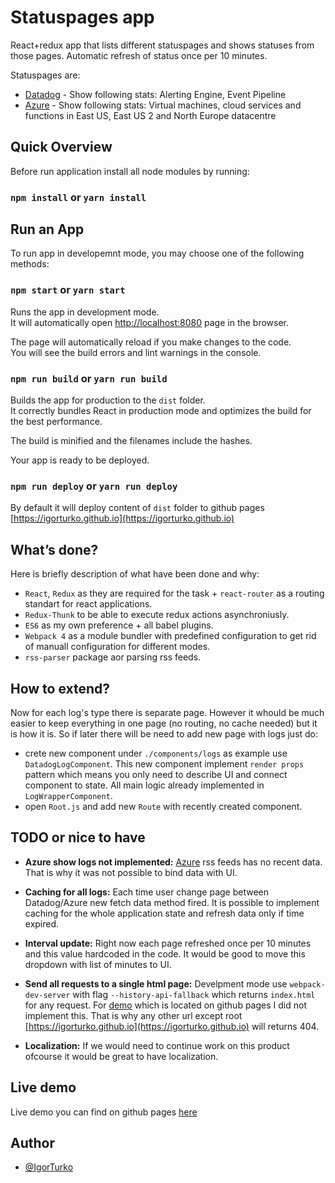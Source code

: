 # Statuspages app

React+redux app that lists different statuspages and shows statuses from those pages. Automatic refresh of status once per 10 minutes.

Statuspages are: 
* [Datadog](https://status.datadoghq.com/) -
Show following stats: Alerting Engine, Event Pipeline
* [Azure](https://azure.microsoft.com/en-us/status/) -
Show following stats: Virtual machines, cloud services and functions in East US, East US 2 and North Europe datacentre

## Quick Overview

Before run application install all node modules by running:
### `npm install` or `yarn install`

## Run an App

To run app in developemnt mode, you may choose one of the following methods:

### `npm start` or `yarn start`

Runs the app in development mode.<br>
It will automatically open [http://localhost:8080](http://localhost:8080) page in the browser.

The page will automatically reload if you make changes to the code.<br>
You will see the build errors and lint warnings in the console.

### `npm run build` or `yarn run build`

Builds the app for production to the `dist` folder.<br>
It correctly bundles React in production mode and optimizes the build for the best performance.

The build is minified and the filenames include the hashes.<br>

Your app is ready to be deployed.

### `npm run deploy` or `yarn run deploy`

By default it will deploy content of `dist` folder to github pages [https://igorturko.github.io](https://igorturko.github.io)

## What’s done?

Here is briefly description of what have been done and why:

- `React`, `Redux` as they are required for the task + `react-router` as a routing standart for react applications.
- `Redux-Thunk` to be able to execute redux actions asynchroniusly.
- `ES6` as my own preference + all babel plugins.
- `Webpack 4` as a module bundler with predefined configuration to get rid of manuall configuration for different modes.
- `rss-parser` package аor parsing rss feeds.

## How to extend?

Now for each log's type there is separate page. However it whould be muсh easier to keep everything in one page (no routing, no cache needed) but it is how it is. So if later there will be need to add new page with logs just do:

- crete new component under `./components/logs` as example use `DatadogLogComponent`. This new component implement `render props` pattern which means you only need to describe UI and connect component to state. All main logic already implemented in `LogWrapperComponent`.
- open `Root.js` and add new `Route` with recently created component.

## TODO or nice to have

- **Azure show logs not implemented:** [Azure](https://azure.microsoft.com/en-us/status/) rss feeds has no recent data. That is why it was not possible to bind data with UI.

- **Caching for all logs:** Each time user change page between Datadog/Azure new fetch data method fired. It is possible to implement caching for the whole application state and refresh data only if time expired.

- **Interval update:** Right now each page refreshed once per 10 minutes and this value hardcoded in the code. It would be good to move this dropdown with list of minutes to UI.

- **Send all requests to a single html page:** Develpment mode use `webpack-dev-server` with flag `--history-api-fallback` which returns `index.html` for any request. For [demo](https://igorturko.github.io) which is located on github pages I did not implement this. That is why any other url except root [https://igorturko.github.io](https://igorturko.github.io) will returns 404.

- **Localization:** If we would need to continue work on this product ofcourse it would be great to have localization.

## Live demo

Live demo you can find on github pages [here](https://igorturko.github.io)

## Author
- [@IgorTurko](https://github.com/IgorTurko)
